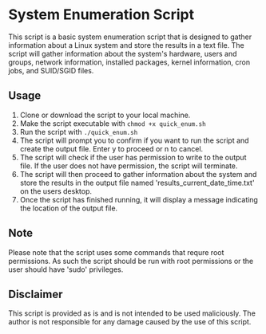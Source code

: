 # System Enumeration Script

This script is a basic system enumeration script that is designed to gather information about a Linux system and store the results in a text file. The script will gather information about the system's hardware, users and groups, network information, installed packages, kernel information, cron jobs, and SUID/SGID files.

## Usage
1. Clone or download the script to your local machine.
2. Make the script executable with `chmod +x quick_enum.sh`
3. Run the script with `./quick_enum.sh`
4. The script will prompt you to confirm if you want to run the script and create the output file. Enter y to proceed or n to cancel.
5. The script will check if the user has permission to write to the output file. If the user does not have permission, the script will terminate.
6. The script will then proceed to gather information about the system and store the results in the output file named 'results_current_date_time.txt' on the users desktop.
7. Once the script has finished running, it will display a message indicating the location of the output file.

## Note
Please note that the script uses some commands that requre root permissions. As such the script should be run with root permissions or the user should have 'sudo' privileges.

## Disclaimer
This script is provided as is and is not intended to be used maliciously. The author is not responsible for any damage caused by the use of this script.